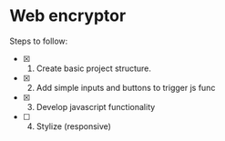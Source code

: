 # Web encryptor

Steps to follow:

- [x] 1. Create basic project structure.
- [x] 2. Add simple inputs and buttons to trigger js func
- [x] 3. Develop javascript functionality
- [ ] 4. Stylize (responsive)


